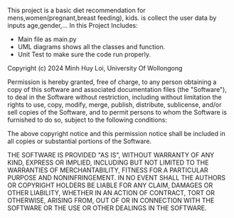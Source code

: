 This project is a basic diet recommendation for mens,women(pregnant,breast feeding), kids. is collect the user data by inputs age,gender,...
In this Project Includes:
- Main file as main.py
- UML diagrams shows all the classes and function.
- Unit Test to make sure the code run properly.

Copyright (c) 2024 Minh Huy Loi, University Of Wollongong

Permission is hereby granted, free of charge, to any person obtaining a copy
of this software and associated documentation files (the "Software"), to deal
in the Software without restriction, including without limitation the rights
to use, copy, modify, merge, publish, distribute, sublicense, and/or sell
copies of the Software, and to permit persons to whom the Software is
furnished to do so, subject to the following conditions:

The above copyright notice and this permission notice shall be included in all
copies or substantial portions of the Software.

THE SOFTWARE IS PROVIDED "AS IS", WITHOUT WARRANTY OF ANY KIND, EXPRESS OR
IMPLIED, INCLUDING BUT NOT LIMITED TO THE WARRANTIES OF MERCHANTABILITY,
FITNESS FOR A PARTICULAR PURPOSE AND NONINFRINGEMENT. IN NO EVENT SHALL THE
AUTHORS OR COPYRIGHT HOLDERS BE LIABLE FOR ANY CLAIM, DAMAGES OR OTHER
LIABILITY, WHETHER IN AN ACTION OF CONTRACT, TORT OR OTHERWISE, ARISING FROM,
OUT OF OR IN CONNECTION WITH THE SOFTWARE OR THE USE OR OTHER DEALINGS IN THE
SOFTWARE.
